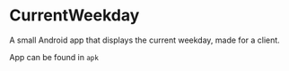 # CurrentWeekday
A small Android app that displays the current weekday, made for a client.

App can be found in `apk`